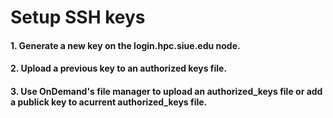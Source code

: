 # Setup SSH keys

#### 1. Generate a new key on the login.hpc.siue.edu node.

#### 2. Upload a previous key to an authorized keys file.

#### 3. Use OnDemand's file manager to upload an authorized_keys file or add a publick key to acurrent authorized_keys file.
